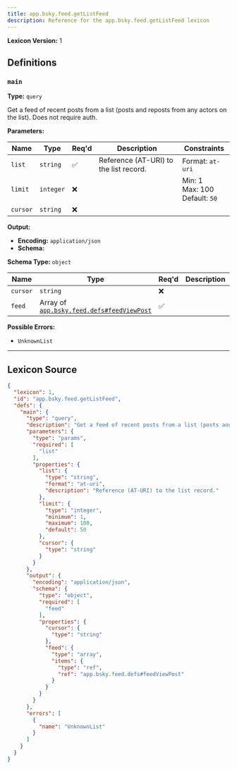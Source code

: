 ```yaml
---
title: app.bsky.feed.getListFeed
description: Reference for the app.bsky.feed.getListFeed lexicon
---
```

**Lexicon Version:** 1

## Definitions

<a name="main"></a>
### `main`

**Type:** `query`

Get a feed of recent posts from a list (posts and reposts from any actors on the list). Does not require auth.

**Parameters:**

| Name | Type | Req'd  | Description | Constraints |
|------|------|----------|-------------|-------------|
| `list` | `string` | ✅  | Reference (AT-URI) to the list record. | Format: `at-uri` |
| `limit` | `integer` | ❌  |  | Min: 1<br/>Max: 100<br/>Default: `50` |
| `cursor` | `string` | ❌  |  |  |
**Output:**

- **Encoding:** `application/json`
- **Schema:**

**Schema Type:** `object`

| Name | Type | Req'd  | Description | Constraints |
|------|------|----------|-------------|-------------|
| `cursor` | `string` | ❌  |  |  |
| `feed` | Array of [`app.bsky.feed.defs#feedViewPost`](lexicons/app/bsky/feed/defs#feedViewPost) | ✅  |  |  |
**Possible Errors:**

- `UnknownList`

---

## Lexicon Source
```json
{
  "lexicon": 1,
  "id": "app.bsky.feed.getListFeed",
  "defs": {
    "main": {
      "type": "query",
      "description": "Get a feed of recent posts from a list (posts and reposts from any actors on the list). Does not require auth.",
      "parameters": {
        "type": "params",
        "required": [
          "list"
        ],
        "properties": {
          "list": {
            "type": "string",
            "format": "at-uri",
            "description": "Reference (AT-URI) to the list record."
          },
          "limit": {
            "type": "integer",
            "minimum": 1,
            "maximum": 100,
            "default": 50
          },
          "cursor": {
            "type": "string"
          }
        }
      },
      "output": {
        "encoding": "application/json",
        "schema": {
          "type": "object",
          "required": [
            "feed"
          ],
          "properties": {
            "cursor": {
              "type": "string"
            },
            "feed": {
              "type": "array",
              "items": {
                "type": "ref",
                "ref": "app.bsky.feed.defs#feedViewPost"
              }
            }
          }
        }
      },
      "errors": [
        {
          "name": "UnknownList"
        }
      ]
    }
  }
}
```
